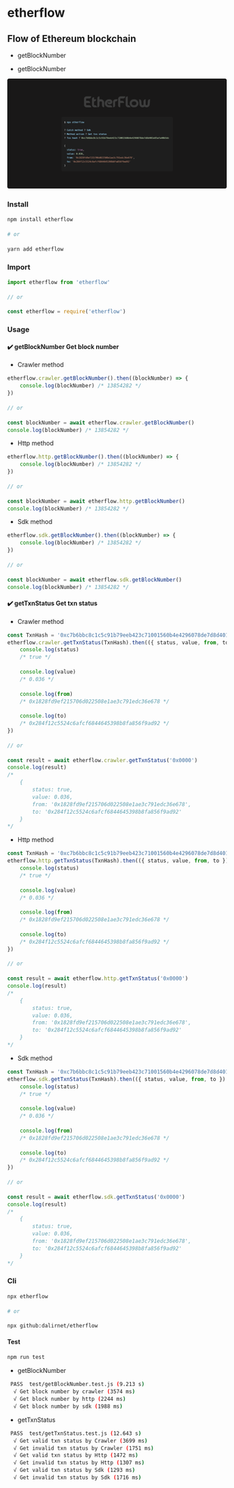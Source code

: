 # etherflow

## Flow of Ethereum blockchain

-   getBlockNumber

-   getBlockNumber

![carbon](https://raw.githubusercontent.com/dalirnet/etherflow/master/carbon.png)

### Install

```bash
npm install etherflow

# or

yarn add etherflow
```

### Import

```javascript
import etherflow from 'etherflow'

// or

const etherflow = require('etherflow')
```

### Usage

#### ✔️ **getBlockNumber** Get block number

-   Crawler method

```javascript
etherflow.crawler.getBlockNumber().then((blockNumber) => {
    console.log(blockNumber) /* 13854282 */
})

// or

const blockNumber = await etherflow.crawler.getBlockNumber()
console.log(blockNumber) /* 13854282 */
```

-   Http method

```javascript
etherflow.http.getBlockNumber().then((blockNumber) => {
    console.log(blockNumber) /* 13854282 */
})

// or

const blockNumber = await etherflow.http.getBlockNumber()
console.log(blockNumber) /* 13854282 */
```

-   Sdk method

```javascript
etherflow.sdk.getBlockNumber().then((blockNumber) => {
    console.log(blockNumber) /* 13854282 */
})

// or

const blockNumber = await etherflow.sdk.getBlockNumber()
console.log(blockNumber) /* 13854282 */
```

#### ✔️ **getTxnStatus** Get txn status

-   Crawler method

```javascript
const TxnHash = '0xc7b6bbc8c1c5c91b79eeb423c71001560b4e4296078de7d8d401e85afa40b5dc'
etherflow.crawler.getTxnStatus(TxnHash).then(({ status, value, from, to }) => {
    console.log(status)
    /* true */

    console.log(value)
    /* 0.036 */

    console.log(from)
    /* 0x1828fd9ef215706d022508e1ae3c791edc36e678 */

    console.log(to)
    /* 0x284f12c5524c6afcf6844645398b8fa856f9ad92 */
})

// or

const result = await etherflow.crawler.getTxnStatus('0x0000')
console.log(result)
/*
    {
        status: true,
        value: 0.036,
        from: '0x1828fd9ef215706d022508e1ae3c791edc36e678',
        to: '0x284f12c5524c6afcf6844645398b8fa856f9ad92'
    }
*/
```

-   Http method

```javascript
const TxnHash = '0xc7b6bbc8c1c5c91b79eeb423c71001560b4e4296078de7d8d401e85afa40b5dc'
etherflow.http.getTxnStatus(TxnHash).then(({ status, value, from, to }) => {
    console.log(status)
    /* true */

    console.log(value)
    /* 0.036 */

    console.log(from)
    /* 0x1828fd9ef215706d022508e1ae3c791edc36e678 */

    console.log(to)
    /* 0x284f12c5524c6afcf6844645398b8fa856f9ad92 */
})

// or

const result = await etherflow.http.getTxnStatus('0x0000')
console.log(result)
/*
    {
        status: true,
        value: 0.036,
        from: '0x1828fd9ef215706d022508e1ae3c791edc36e678',
        to: '0x284f12c5524c6afcf6844645398b8fa856f9ad92'
    }
*/
```

-   Sdk method

```javascript
const TxnHash = '0xc7b6bbc8c1c5c91b79eeb423c71001560b4e4296078de7d8d401e85afa40b5dc'
etherflow.sdk.getTxnStatus(TxnHash).then(({ status, value, from, to }) => {
    console.log(status)
    /* true */

    console.log(value)
    /* 0.036 */

    console.log(from)
    /* 0x1828fd9ef215706d022508e1ae3c791edc36e678 */

    console.log(to)
    /* 0x284f12c5524c6afcf6844645398b8fa856f9ad92 */
})

// or

const result = await etherflow.sdk.getTxnStatus('0x0000')
console.log(result)
/*
    {
        status: true,
        value: 0.036,
        from: '0x1828fd9ef215706d022508e1ae3c791edc36e678',
        to: '0x284f12c5524c6afcf6844645398b8fa856f9ad92'
    }
*/
```

### Cli

```bash
npx etherflow

# or

npx github:dalirnet/etherflow
```

#### Test

```bash
npm run test
```

-   getBlockNumber

```bash
 PASS  test/getBlockNumber.test.js (9.213 s)
  √ Get block number by crawler (3574 ms)
  √ Get block number by http (2244 ms)
  √ Get block number by sdk (1988 ms)
```

-   getTxnStatus

```bash
 PASS  test/getTxnStatus.test.js (12.643 s)
  √ Get valid txn status by Crawler (3699 ms)
  √ Get invalid txn status by Crawler (1751 ms)
  √ Get valid txn status by Http (1472 ms)
  √ Get invalid txn status by Http (1307 ms)
  √ Get valid txn status by Sdk (1293 ms)
  √ Get invalid txn status by Sdk (1716 ms)
```
